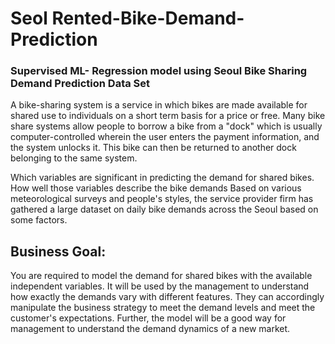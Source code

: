 # Seol Rented-Bike-Demand-Prediction

### Supervised ML- Regression model using Seoul Bike Sharing Demand Prediction Data Set
A bike-sharing system is a service in which bikes are made available for shared use to individuals on a short term basis for a price or free. 
Many bike share systems allow people to borrow a bike from a "dock" which is usually computer-controlled wherein the user enters the payment information, 
and the system unlocks it. This bike can then be returned to another dock belonging to the same system.

Which variables are significant in predicting the demand for shared bikes. How well those variables describe the bike demands Based on various meteorological surveys 
and people's styles, the service provider firm has gathered a large dataset on daily bike demands across the Seoul based on some factors.

## Business Goal:
You are required to model the demand for shared bikes with the available independent variables. It will be used by the management to understand how exactly the demands 
vary with different features. They can accordingly manipulate the business strategy to meet the demand levels and meet the customer's expectations. Further,
the model will be a good way for management to understand the demand dynamics of a new market.
